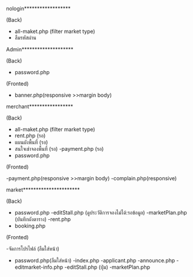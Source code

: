 nologin******************

(Back)

- all-maket.php (filter market type)
- ลืมรหัสผ่าน

Admin********************

(Back)

- password.php

(Fronted) 

- banner.php(responsive >>margin body) 

merchant*****************

(Back)

- all-maket.php (filter market type)
- rent.php (รอ)
- แผนผังพื้นที่  (รอ)
- สนใจเช่าจองพื้นที่  (รอ)
-payment.php (รอ)
- password.php

(Fronted) 

-payment.php(responsive >>margin body) 
-complain.php(responsive) 

market**********************

(Back)

- password.php
-editStall.php (ดูประวัติการจองไม่ได้:รอข้อมูล)
-marketPlan.php  (บันทึกผังตาราง)
-rent.php
- booking.php

(Fronted) 

-จัดการโปรไฟล์ (ลืมใส่หน้า)
- password.php(ลืมใส่หน้า)
-index.php
-applicant.php
-announce.php
-editmarket-info.php
-editStall.php (ปุ่ม)
-marketPlan.php
